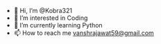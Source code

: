 - 👋 Hi, I’m @Kobra321
- 👀 I’m interested in Coding
- 🌱 I’m currently learning Python
- 📫 How to reach me vanshrajawat59@gmail.com
